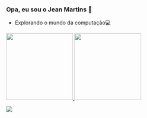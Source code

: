 ### Opa, eu sou o Jean Martins 👋

- Explorando o mundo da computação💻

  <a href="https://github.com/jeanPMartins">


<div align="left">
  <a href="https://github.com/jeanPMartins">
  <img height="180em" src="https://github-readme-stats.vercel.app/api?username=jeanPMartins&show_icons=true&theme=onedark&include_all_commits=true&count_private=true"/>
  <img height="180em" src="https://github-readme-stats.vercel.app/api/top-langs/?username=jeanPMartins&layout=compact&langs_count=16&theme=onedark"/>
</div>

  <a href ="https://www.linkedin.com/in/jean-martins-82b577147/"><img src="https://img.shields.io/badge/LinkedIn-0077B5?style=for-the-badge&logo=linkedin&logoColor=white"/>
  

